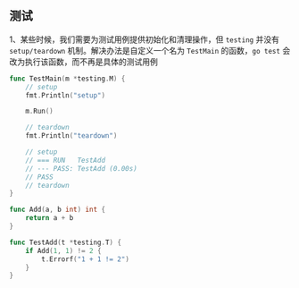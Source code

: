 测试
-------



1、某些时候，我们需要为测试用例提供初始化和清理操作，但 `testing` 并没有 `setup/teardown` 机制。解决办法是自定义一个名为 `TestMain` 的函数，`go test` 会改为执行该函数，而不再是具体的测试用例

```go
func TestMain(m *testing.M) {
	// setup
	fmt.Println("setup")

	m.Run()

	// teardown
	fmt.Println("teardown")

	// setup
	// === RUN   TestAdd
	// --- PASS: TestAdd (0.00s)
	// PASS
	// teardown
}

func Add(a, b int) int {
	return a + b
}

func TestAdd(t *testing.T) {
	if Add(1, 1) != 2 {
		t.Errorf("1 + 1 != 2")
	}
}
```

